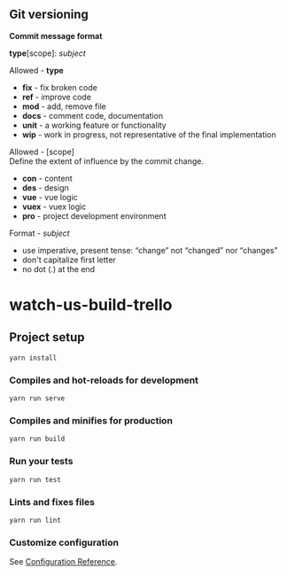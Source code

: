 ## Git versioning

**Commit message format**

**type**[scope]: _subject_

Allowed - **type**

- **fix** - fix broken code
- **ref** - improve code
- **mod** - add, remove file
- **docs** - comment code, documentation
- **unit** - a working feature or functionality
- **wip** - work in progress, not representative of the final implementation

Allowed - [scope] <br>
Define the extent of influence by the commit change.

- **con** - content
- **des** - design
- **vue** - vue logic
- **vuex** - vuex logic
- **pro** - project development environment

Format - _subject_

- use imperative, present tense: “change” not “changed” nor “changes”
- don't capitalize first letter
- no dot (.) at the end


# watch-us-build-trello

## Project setup
```
yarn install
```

### Compiles and hot-reloads for development
```
yarn run serve
```

### Compiles and minifies for production
```
yarn run build
```

### Run your tests
```
yarn run test
```

### Lints and fixes files
```
yarn run lint
```

### Customize configuration
See [Configuration Reference](https://cli.vuejs.org/config/).
